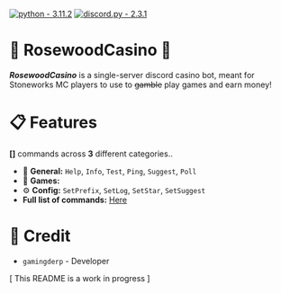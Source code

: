 [![python - 3.11.2](https://img.shields.io/badge/python-3.11.2-0096FF?logo=Python)](https://)
[![discord.py - 2.3.1](https://img.shields.io/badge/discord.py-2.3.1-FFFF00?logo=Python)](https://github.com/Rapptz/discord.py)


# 🌸 RosewoodCasino 🌸
***RosewoodCasino*** is a single-server discord casino bot, meant for Stoneworks MC players to use to ~~gamble~~ play games and earn money!

# 📋 Features
**[]** commands across **3** different categories..

- 📌 **General:** `Help`, `Info`, `Test`, `Ping`, `Suggest`, `Poll`
- 🎳 **Games:** 
- ⚙️ **Config:** `SetPrefix`, `SetLog`, `SetStar`, `SetSuggest`
- **Full list of commands:** [Here]()

# 📑 Credit
- `gamingderp` - Developer

[ This README is a work in progress ]
